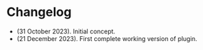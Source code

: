 # Changelog
* (31 October 2023). Initial concept.
* (21 December 2023). First complete working version of plugin.
